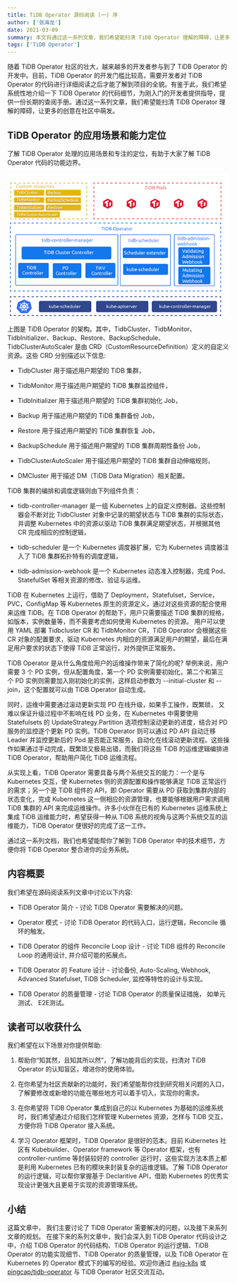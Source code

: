 ```yaml
---
title: TiDB Operator 源码阅读 (一) 序
author: ['张海龙']
date: 2021-03-09
summary: 本文将通过这一系列文章，我们希望能扫清 TiDB Operator 理解的障碍，让更多的创意在社区中萌发。
tags: ['TiDB Operator']
---
```


随着 TiDB Operator 社区的壮大，越来越多的开发者参与到了 TiDB Operator 的开发中。目前，TiDB Operator 的开发门槛比较高，需要开发者对 TiDB Operator 的代码进行详细阅读之后才能了解到项目的全貌。有鉴于此，我们希望系统性地介绍一下 TiDB Operator 的代码细节，为刚入门的开发者提供指导，提供一份长期的查阅手册。通过这一系列文章，我们希望能扫清 TiDB Operator 理解的障碍，让更多的创意在社区中萌发。

## TiDB Operator 的应用场景和能力定位

了解 TiDB Operator 处理的应用场景和专注的定位，有助于大家了解 TiDB Operator 代码的功能边界。

![1](media/tidb-operator-source-code-1/1.png)

上图是 TiDB Operator 的架构。其中，TidbCluster、TidbMonitor、TidbInitializer、Backup、Restore、BackupSchedule、TidbClusterAutoScaler 是由 CRD（CustomResourceDefinition）定义的自定义资源。这些 CRD 分别描述以下信息:

- TidbCluster 用于描述用户期望的 TiDB 集群，

- TidbMonitor 用于描述用户期望的 TiDB 集群监控组件，

- TidbInitializer 用于描述用户期望的 TiDB 集群初始化 Job，

- Backup 用于描述用户期望的 TiDB 集群备份 Job，

- Restore 用于描述用户期望的 TiDB 集群恢复 Job，

- BackupSchedule 用于描述用户期望的 TiDB 集群周期性备份 Job，

- TidbClusterAutoScaler 用于描述用户期望的 TiDB 集群自动伸缩规则，

- DMCluster 用于描述 DM（TiDB Data Migration）相关配置。

TiDB 集群的编排和调度逻辑则由下列组件负责：

- tidb-controller-manager 是一组 Kubernetes 上的自定义控制器。这些控制器会不断对比 TidbCluster 对象中记录的期望状态与 TiDB 集群的实际状态，并调整 Kubernetes 中的资源以驱动 TiDB 集群满足期望状态，并根据其他 CR 完成相应的控制逻辑，

- tidb-scheduler 是一个 Kubernetes 调度器扩展，它为 Kubernetes 调度器注入了 TiDB 集群拓扑特有的调度逻辑，

- tidb-admission-webhook 是一个 Kubernetes 动态准入控制器，完成 Pod、StatefulSet 等相关资源的修改、验证与运维。

TiDB 在 Kubernetes 上运行，借助了 Deployment，Statefulset，Service，PVC，ConfigMap 等 Kubernetes 原生的资源定义，通过对这些资源的配合使用来运维 TiDB。在 TiDB Operator 的帮助下，用户只需要描述 TiDB 集群的规格，如版本，实例数量等，而不需要考虑如何使用 Kubernetes 的资源。 用户可以使用 YAML 部署 Tidbcluster CR 和 TidbMonitor CR，TiDB Operator 会根据这些 CR 对象的配置要求，驱动 Kubernetes 内相应的资源满足用户的期望，最后在满足用户要求的状态下使得 TiDB 正常运行，对外提供正常服务。

TiDB Operator 是从什么角度给用户的运维操作带来了简化的呢? 举例来说，用户需要 3 个 PD 实例，但从配置角度，第一个 PD 实例需要初始化，第二个和第三个 PD 实例则需要加入刚初始化的实例，这样启动参数为 --initial-cluster 和 --join，这个配置就可以由 TiDB Operator 自动生成。

同时，运维中需要通过滚动更新实现 PD 在线升级，如果手工操作，既繁琐， 又难以保证升级过程中不影响在线 PD 业务，在 Kubernetes 中需要使用 Statefulsets 的 UpdateStrategy.Partition 选项控制滚动更新的进度，结合对 PD 服务的监控逐个更新 PD 实例。TiDB Operator 则可以通过 PD API 自动迁移 Leader 并监控更新后的 Pod 是否能正常服务，自动化在线滚动更新流程。这些操作如果通过手动完成，既繁琐又极易出错，而我们将这些 TiDB 的运维逻辑编排进 TiDB Operator，帮助用户简化 TiDB 运维流程。

从实现上看，TiDB Operator 需要具备与两个系统交互的能力：一个是与 Kubernetes 交互，使 Kubernetes 侧的资源配置和操作能够满足 TiDB 正常运行的需求；另一个是 TiDB 组件的 API，即 Operator 需要从 PD 获取到集群内部的状态变化，完成 Kubernetes 这一侧相应的资源管理，也要能够根据用户需求调用 TiDB 集群的 API 来完成运维操作。许多小伙伴在已有的 Kubernetes 运维系统上集成 TiDB 运维能力时，希望获得一种从 TiDB 系统的视角与这两个系统交互的运维能力，TiDB Operator 便很好的完成了这一工作。

通过这一系列文档，我们也希望能帮你了解到 TiDB Operator 中的技术细节，方便你将 TiDB Operator 整合进你的业务系统。

## 内容概要

我们希望在源码阅读系列文章中讨论以下内容:

- TiDB Operator 简介 - 讨论 TiDB Operator 需要解决的问题。

- Operator 模式 - 讨论 TiDB Operator 的代码入口，运行逻辑，Reconcile 循环的触发。

- TiDB Operator 的组件 Reconcile Loop 设计 - 讨论 TiDB 组件的 Reconcile 
Loop 的通用设计, 并介绍可能的拓展点。

- TiDB Operator 的 Feature 设计 - 讨论备份, Auto-Scaling, Webhook, Advanced Statefulset, TiDB Scheduler, 监控等特性的设计与实现。

- TiDB Operator 的质量管理 - 讨论 TiDB Operator 的质量保证措施， 如单元测试、 E2E测试。

## 读者可以收获什么

我们希望在以下场景对你提供帮助:

1. 帮助你“知其然，且知其所以然”，了解功能背后的实现，扫清对 TiDB Operator 的认知盲区，增进你的使用体验。

2. 在你希望为社区贡献新的功能时，我们希望能帮你找到研究相关问题的入口，了解要修改或新增的功能在哪些地方可以着手切入，实现你的需求。

3. 在你希望将 TiDB Operator 集成到自己的以 Kubernetes 为基础的运维系统时，我们希望通过介绍我们怎样管理 Kubernetes 资源，怎样与 TiDB 交互，方便你将 TiDB Operator 接入系统。

4. 学习 Operator 框架时，TiDB Operator 是很好的范本。目前 Kubernetes 社区有 Kubebuilder、Operator framework 等 Operator 框架，也有 controller-runtime 等封装较好的 controller 运行时，这些实现方法本质上都是利用 Kubernetes 已有的模块来封装复杂的运维逻辑。了解 TiDB Operator 的运行逻辑，可以帮你掌握基于 Declaritive API，借助 Kubernetes 的优秀实现设计更强大且更易于实现的资源管理系统。

## 小结

这篇文章中， 我们主要讨论了 TiDB Operator 需要解决的问题，以及接下来系列文章的规划。 在接下来的系列文章中，我们会深入到 TiDB Operator 代码设计之中，介绍 TiDB Operator 的代码结构、TiDB Operator 的运行逻辑、TiDB Operator 的功能实现细节、TiDB Operator 的质量管理，以及 TiDB Operator 在 Kubernetes 的 Operator 模式下的编写的经验。欢迎你通过 [#sig-k8s](https://slack.tidb.io/invite?team=tidb-community&channel=sig-k8s&ref=pingcap-tidb-operator) 或 [pingcap/tidb-operator](https://github.com/pingcap/tidb-operator) 与 TiDB Operator 社区交流互动。

